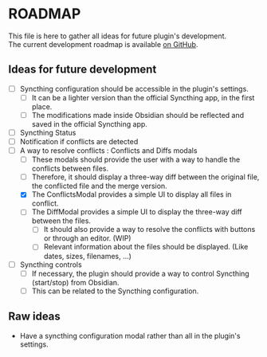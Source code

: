 # ROADMAP

This file is here to gather all ideas for future plugin's development. \
The current development roadmap is available [on GitHub](https://github.com/LBF38/obsidian-syncthing-integration/projects/).

## Ideas for future development

- [ ] Syncthing configuration should be accessible in the plugin's settings.
  - [ ] It can be a lighter version than the official Syncthing app, in the first place.
  - [ ] The modifications made inside Obsidian should be reflected and saved in the official Syncthing app.
- [ ] Syncthing Status
- [ ] Notification if conflicts are detected
- [ ] A way to resolve conflicts : Conflicts and Diffs modals
  - [ ] These modals should provide the user with a way to handle the conflicts between files.
  - [ ] Therefore, it should display a three-way diff between the original file, the conflicted file and the merge version.
  - [x] The ConflictsModal provides a simple UI to display all files in conflict.
  - [ ] The DiffModal provides a simple UI to display the three-way diff between the files.
    - [ ] It should also provide a way to resolve the conflicts with buttons or through an editor. (WIP)
    - [ ] Relevant information about the files should be displayed. (Like dates, sizes, filenames, ...)
- [ ] Syncthing controls
  - [ ] If necessary, the plugin should provide a way to control Syncthing (start/stop) from Obsidian.
  - [ ] This can be related to the Syncthing configuration.

## Raw ideas

- Have a syncthing configuration modal rather than all in the plugin's settings.
